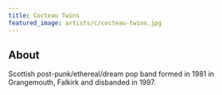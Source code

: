 ```yaml
---
title: Cocteau Twins
featured_image: artists/c/cocteau-twins.jpg
---
```

## About

Scottish post-punk/ethereal/dream pop band formed in 1981 in Grangemouth, Falkirk and  disbanded in 1997. 
